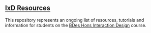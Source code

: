 ## [IxD Resources](https://eleventhirty.github.io/ixd_resources)


This repository represents an ongoing list of resources, tutorials and information for students on the [BDes Hons Interaction Design](http://ixdbelfast.org) course.